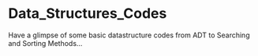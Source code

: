 # Data_Structures_Codes
Have a glimpse of some basic datastructure codes from ADT to Searching and Sorting Methods...
